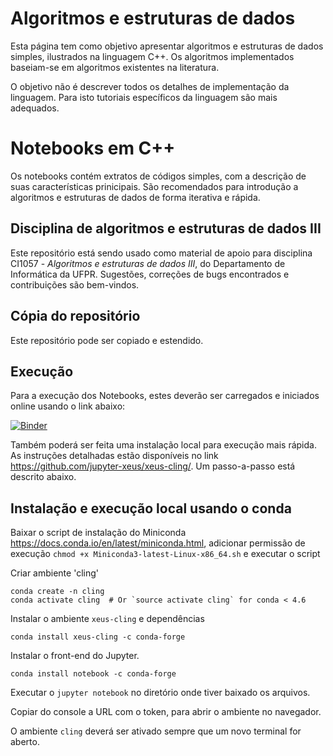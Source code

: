 # Algoritmos e estruturas de dados


Esta página tem como objetivo apresentar algoritmos e estruturas de dados simples, ilustrados na linguagem C++. Os algoritmos implementados baseiam-se em algoritmos existentes na literatura.

O objetivo não é descrever todos os detalhes de implementação da linguagem. Para isto tutoriais específicos da linguagem são mais adequados.

# Notebooks em C++

Os notebooks contém extratos de códigos simples, com a descrição de suas características prinicipais. São recomendados para introdução a algoritmos e estruturas de dados de forma iterativa e rápida.


## Disciplina de algoritmos e estruturas de dados III
Este repositório está sendo usado como material de apoio para disciplina CI1057 - _Algoritmos e estruturas de dados III_, do Departamento de Informática da UFPR. Sugestões, correções de bugs encontrados e contribuições são bem-vindos.

## Cópia do repositório

Este repositório pode ser copiado e estendido.

## Execução

Para a execução dos Notebooks, estes deverão ser carregados e iniciados online usando o link abaixo:

[![Binder](https://mybinder.org/badge_logo.svg)](https://mybinder.org/v2/gh/Marcosddf/algoritmoseestruturasdedados/master)

Também poderá ser feita uma instalação local para execução mais rápida. As instruções detalhadas estão disponíveis no link https://github.com/jupyter-xeus/xeus-cling/. Um passo-a-passo está descrito abaixo.




## Instalação e execução local usando o conda

Baixar o script de instalação do Miniconda https://docs.conda.io/en/latest/miniconda.html, adicionar permissão de execução `chmod +x Miniconda3-latest-Linux-x86_64.sh` e executar o script 

Criar ambiente 'cling'

```
conda create -n cling
conda activate cling  # Or `source activate cling` for conda < 4.6
```

Instalar o ambiente `xeus-cling` e dependências

```
conda install xeus-cling -c conda-forge
```

Instalar o front-end do Jupyter.

```
conda install notebook -c conda-forge
```

Executar o `jupyter notebook` no diretório onde tiver baixado os arquivos.

Copiar do console a URL com o token, para abrir o ambiente no navegador.

O ambiente `cling` deverá ser ativado sempre que um novo terminal for aberto.

